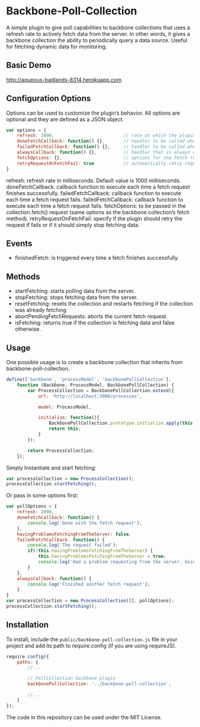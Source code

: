 Backbone-Poll-Collection
==============

A simple plugin to give poll capabilities to backbone collections that uses a refresh rate to actively fetch data from the server. In other words, it gives a backbone collection the ability to periodically query a data source.
Useful for fetching dynamic data for monitoring.

## Basic Demo

http://aqueous-badlands-8314.herokuapp.com

## Configuration Options

Options can be used to customize the plugin’s behavior. All options are optional and they are defined as a JSON object.

```javascript
var options = {
    refresh: 1000,                          // rate at which the plugin fetches data
    doneFetchCallback: function() {},       // handler to be called when the Deferred object is resolved
    failedFetchCallback: function() {},     // handler to be called when the Deferred object is rejected
    alwaysCallback: function() {},          // handler that is always called when the fetch request finishes
    fetchOptions: {},                       // options for the fetch request
    retryRequestOnFetchFail: true           // automatically retry request on fetch failure
}
```

refresh: refresh rate in milliseconds. Default value is 1000 milliseconds.
doneFetchCallback: callback function to execute each time a fetch request finishes successfully.
failedFetchCallback: callback function to execute each time a fetch request fails.
failedFetchCallback: callback function to execute each time a fetch request fails.
fetchOptions: to be passed in the collection.fetch() request (same options as the backbone collection’s fetch method).
retryRequestOnFetchFail: specify if the plugin should retry the request if fails or if it should simply stop fetching data.

## Events

* finishedFetch: is triggered every time a fetch finishes successfully.

## Methods

* startFetching: starts polling data from the server.
* stopFetching: stops fetching data from the server.
* resetFetching: resets the collection and restarts fetching if the collection was already fetching
* abortPendingFetchRequests: aborts the current fetch request.
* isFetching: returns true if the collection is fetching data and false otherwise.

## Usage

One possible usage is to create a backbone collection that inherits from backbone-poll-collection.

```javascript
define(['backbone', 'processModel', 'backbonePollCollection'],
    function (Backbone, ProcessModel, BackbonePollCollection) {
        var ProcessCollection = BackbonePollCollection.extend({
            url: 'http://localhost:3000/processes',

            model: ProcessModel,

            initialize: function(){
                BackbonePollCollection.prototype.initialize.apply(this, arguments);
                return this;
            }
        });

        return ProcessCollection;
    });
```

Simply Instantiate and start fetching:

```javascript
var processCollection = new ProcessCollection();
processCollection.startFetching();
```

Or pass in some options first:

```javascript
var pollOptions = {
    refresh: 2000,
    doneFetchCallback: function() {
        console.log('Done with the fetch request');
    },
    havingProblemsFetchingFromTheServer: false,
    failedFetchCallback: function() {
        console.log('The request failed');
        if(!this.havingProblemsFetchingFromTheServer) {
            this.havingProblemsFetchingFromTheServer = true;
            console.log('Had a problem requesting from the server. Going to keep trying.')
        }
    },
    alwaysCallback: function() {
        console.log('Finished another fetch request');
    }
}
var processCollection = new ProcessCollection([], pollOptions);
processCollection.startFetching();
```

## Installation

To install, include the `public/backbone-poll-collection.js` file in your project and add its path to require.config (if you are using requireJS).

```javascript
require.config({
    paths: {
        //...

        // PollCollection backbone plugin
        backbonePollCollection: '../backbone-poll-collection',

        //...
    }
});
```

The code in this repository can be used under the MIT License.